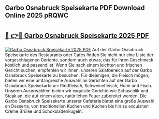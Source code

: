 ## Garbo Osnabruck Speisekarte PDF Download Online 2025 pRQWC

# <h2><a href="http://gcbhz3w.nevu.top/?p=Garbo+Osnabruck+Speisekarte">🔗 👉🔴 Garbo Osnabruck Speisekarte 2025 PDF</a></h2>

[![Garbo Osnabruck Speisekarte 2025 PDF](https://i.imgur.com/dBaPXMq.png)](http://gcbhz3w.nevu.top/?p=Garbo+Osnabruck+Speisekarte)
Auf der Garbo Osnabruck Speisekarte des Restaurants oder Cafés finden Sie nicht nur eine Liste der vorgeschlagenen Gerichte, sondern auch etwas, das für Ihren Geschmack köstlich und passend ist. Wenn Sie nach einem leichten und frischen Gericht suchen, empfehlen wir Ihnen, unseren Salatbereich auf der Garbo Osnabruck Speisekarte zu besuchen. Für diejenigen, die Fleisch mögen, bieten wir eine umfangreiche Auswahl an Gerichten auf der Garbo Osnabruck Speisekarte an: Rindfleisch, Schweinefleisch, Huhn und Fisch. Unseren Auserwählten bieten wir exquisite Gerichte wie Schaschlik und Steak an, die auf einem alten, natürlichen Feuer zubereitet werden. Die Garbo Osnabruck Speisekarte unserer Cafeteria bietet eine große Auswahl an Desserts, von traditionellen Kuchen und Kuchen bis hin zu exquisiten Crème Brûlée und Schokoladenkugeln.
